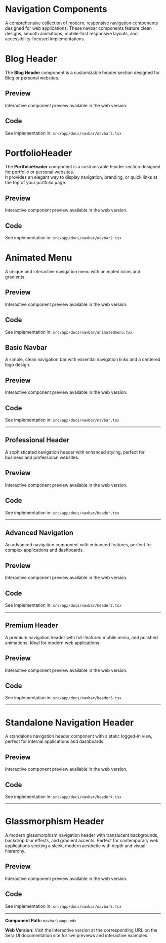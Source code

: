 # Navigation Components

A comprehensive collection of modern, responsive navigation components designed for web applications. These navbar components feature clean designs, smooth animations, mobile-first responsive layouts, and accessibility-focused implementations.

# Blog Header
The **Blog Header** component is a customizable header section designed for Blog or personal websites.

## Preview

Interactive component preview available in the web version.

## Code

See implementation in: `src/app/docs/navbar/navbar3.tsx`

# PortfolioHeader

The **PortfolioHeader** component is a customizable header section designed for portfolio or personal websites.  
It provides an elegant way to display navigation, branding, or quick links at the top of your portfolio page.

## Preview

Interactive component preview available in the web version.

## Code

See implementation in: `src/app/docs/navbar/navbar2.tsx`

# Animated Menu
 A unique and interactive navigation menu with animated icons and gradients.

## Preview

Interactive component preview available in the web version.

## Code

See implementation in: `src/app/docs/navbar/animatedmenu.tsx`

## Basic Navbar

A simple, clean navigation bar with essential navigation links and a centered logo design.

## Preview

Interactive component preview available in the web version.

## Code

See implementation in: `src/app/docs/navbar/navbar.tsx`

---

## Professional Header

A sophisticated navigation header with enhanced styling, perfect for business and professional websites.

## Preview

Interactive component preview available in the web version.

## Code

See implementation in: `src/app/docs/navbar/header.tsx`

---

## Advanced Navigation

An advanced navigation component with enhanced features, perfect for complex applications and dashboards.

## Preview

Interactive component preview available in the web version.

## Code

See implementation in: `src/app/docs/navbar/header2.tsx`

---

## Premium Header

A premium navigation header with full-featured mobile menu, and polished animations. Ideal for modern web applications.

## Preview

Interactive component preview available in the web version.

## Code

See implementation in: `src/app/docs/navbar/header3.tsx`

---

# Standalone Navigation Header
A standalone navigation header component with a static logged-in view, perfect for internal applications and dashboards.

## Preview

Interactive component preview available in the web version.

## Code

See implementation in: `src/app/docs/navbar/header4.tsx`

---

# Glassmorphism Header

A modern glassmorphism navigation header with translucent backgrounds, backdrop blur effects, and gradient accents. Perfect for contemporary web applications seeking a sleek, modern aesthetic with depth and visual hierarchy.

## Preview

Interactive component preview available in the web version.

## Code

See implementation in: `src/app/docs/navbar/navbar5.tsx`

---

**Component Path:** `navbar\page.mdx`

**Web Version:** Visit the interactive version at the corresponding URL on the Sera UI documentation site for live previews and interactive examples.
